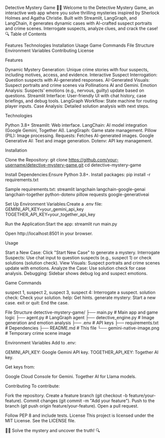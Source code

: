 Detective Mystery Game 🕵️‍♂️
Welcome to the Detective Mystery Game, an interactive web app where you solve thrilling mysteries inspired by Sherlock Holmes and Agatha Christie. Built with Streamlit, LangGraph, and LangChain, it generates dynamic cases with AI-crafted suspect portraits and crime scenes. Interrogate suspects, analyze clues, and crack the case! 🔍
Table of Contents

Features
Technologies
Installation
Usage
Game Commands
File Structure
Environment Variables
Contributing
License

Features

Dynamic Mystery Generation: Unique crime stories with four suspects, including motives, access, and evidence.
Interactive Suspect Interrogation: Question suspects with AI-generated responses.
AI-Generated Visuals: Suspect portraits and crime scenes via Pollinations AI and Gemini.
Emotion Analysis: Suspects’ emotions (e.g., nervous, guilty) update based on questions.
Streamlit Interface: User-friendly UI with chat history, case briefings, and debug tools.
LangGraph Workflow: State machine for routing player inputs.
Case Analysis: Detailed solution analysis with next steps.

Technologies

Python 3.8+
Streamlit: Web interface.
LangChain: AI model integration (Google Gemini, Together AI).
LangGraph: Game state management.
Pillow (PIL): Image processing.
Requests: Fetches AI-generated images.
Google Generative AI: Text and image generation.
Dotenv: API key management.

Installation

Clone the Repository:
git clone https://github.com/your-username/detective-mystery-game.git
cd detective-mystery-game


Install Dependencies:Ensure Python 3.8+. Install packages:
pip install -r requirements.txt

Sample requirements.txt:
streamlit
langchain
langchain-google-genai
langchain-together
python-dotenv
pillow
requests
google-generativeai


Set Up Environment Variables:Create a .env file:
GEMINI_API_KEY=your_gemini_api_key
TOGETHER_API_KEY=your_together_api_key


Run the Application:Start the app:
streamlit run main.py

Open http://localhost:8501 in your browser.


Usage

Start a New Case: Click "Start New Case" to generate a mystery.
Interrogate Suspects: Use chat input to question suspects (e.g., suspect 1) or check solutions (solution check).
View Visuals: Suspect portraits and crime scenes update with emotions.
Analyze the Case: Use solution check for case analysis.
Debugging: Sidebar shows debug log and suspect emotions.

Game Commands

suspect 1, suspect 2, suspect 3, suspect 4: Interrogate a suspect.
solution check: Check your solution.
help: Get hints.
generate mystery: Start a new case.
exit or quit: End the case.

File Structure
detective-mystery-game/
├── main.py                # Main app and game logic
├── agent.py               # LangGraph agent
├── detective_engine.py    # Image generation and emotion analysis
├── .env                   # API keys
├── requirements.txt       # Dependencies
├── README.md              # This file
└── gemini-native-image.png # Temporary crime scene image

Environment Variables
Add to .env:

GEMINI_API_KEY: Google Gemini API key.
TOGETHER_API_KEY: Together AI key.

Get keys from:

Google Cloud Console for Gemini.
Together AI for Llama models.

Contributing
To contribute:

Fork the repository.
Create a feature branch (git checkout -b feature/your-feature).
Commit changes (git commit -m "Add your feature").
Push to the branch (git push origin feature/your-feature).
Open a pull request.

Follow PEP 8 and include tests.
License
This project is licensed under the MIT License. See the LICENSE file.

🕵️‍♂️ Solve the mystery and uncover the truth! 🔍
